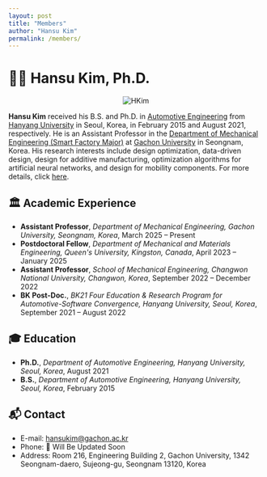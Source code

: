 ```yaml
---
layout: post
title: "Members"
author: "Hansu Kim"
permalink: /members/
---
```

   
# 👨‍🏫 Hansu Kim, Ph.D.   
   
<div style="display: flex; justify-content: center;">
  <img src="https://user-images.githubusercontent.com/54526956/185015952-2b93fed0-d64c-4fe7-b2d5-03f732a21a7b.jpg" 
       alt="HKim" 
       style="max-width: 100%; height: auto; width: auto; max-height: 35vh; object-fit: contain;">
</div>   
   
**Hansu Kim** received his B.S. and Ph.D. in [Automotive Engineering](https://ae.hanyang.ac.kr/) from [Hanyang University](https://www.hanyang.ac.kr/) in Seoul, Korea, in February 2015 and August 2021, respectively. He is an Assistant Professor in the [Department of Mechanical Engineering (Smart Factory Major)](https://www.gachon.ac.kr/smart_factory/index.do) at [Gachon University](https://www.gachon.ac.kr/kor/index.do) in Seongnam, Korea. His research interests include design optimization, data-driven design, design for additive manufacturing, optimization algorithms for artificial neural networks, and design for mobility components. For more details, click [here](https://kim-hansu.github.io/members/hansukim/).   
   
## 🏛️ Academic Experience   
* **Assistant Professor**, *Department of Mechanical Engineering, Gachon University, Seongnam, Korea*, March 2025 – Present   
* **Postdoctoral Fellow**, *Department of Mechanical and Materials Engineering, Queen's University, Kingston, Canada*, April 2023 – January 2025   
* **Assistant Professor**, *School of Mechanical Engineering, Changwon National University, Changwon, Korea*, September 2022 – December 2022   
* **BK Post-Doc.**, *BK21 Four Education & Research Program for Automotive-Software Convergence, Hanyang University, Seoul, Korea*, September 2021 – August 2022   
   
## 🎓 Education   
* **Ph.D.**, *Department of Automotive Engineering, Hanyang University, Seoul, Korea*, August 2021
* **B.S.**, *Department of Automotive Engineering, Hanyang University, Seoul, Korea*, February 2015   
   
## 📬 Contact   
* E-mail: [hansukim@gachon.ac.kr](mailto:hansukim@gachon.ac.kr)   
* Phone: 🚧 Will Be Updated Soon   
* Address: Room 216, Engineering Building 2, Gachon University, 1342 Seongnam-daero, Sujeong-gu, Seongnam 13120, Korea
